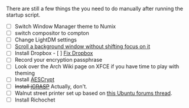 There are still a few things the you need to do manually after running the startup script.  

- [ ] Switch Window Manager theme to Numix
- [ ] switch compositor to compton
- [ ] Change LightDM settings
- [ ] [Scroll a background window without shifting focus on it](https://wiki.archlinux.org/index.php/xfce#Scroll_a_background_window_without_shifting_focus_on_it)
- [ ] Install Dropbox
      - [ ] [Fix Dropbox](https://askubuntu.com/questions/732816/xubuntu-dropbox-icon-fail)
- [ ] Record your encryption passphrase
- [ ] Look over the Arch Wiki page on XFCE if you have time to play with theming
- [ ] Install [AESCrypt](https://www.aescrypt.com/download/)
- [ ] ~~Install [jGRASP](http://spider.eng.auburn.edu/user-cgi/grasp/grasp.pl?;dl=download_jgrasp.html)~~ Actually, don't.
- [ ] Walnut street printer set up based on [this Ubuntu forums thread](https://ubuntuforums.org/showthread.php?t=2350001).
- [ ] Install Richochet
